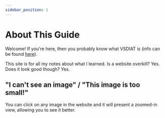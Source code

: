 ```yaml
---
sidebar_position: 1
---
```


# About This Guide

Welcome! If you're here, then you probably know what VSDIAT is (info can be found [here](https://vsdiat.vlsisystemdesign.com/)).

This site is for all my notes about what I learned. Is a website overkill? Yes. Does it look good though? Yes.

## "I can't see an image" / "This image is too small!"

You can click on any image in the website and it will present a zoomed-in view, allowing you to see it better.
